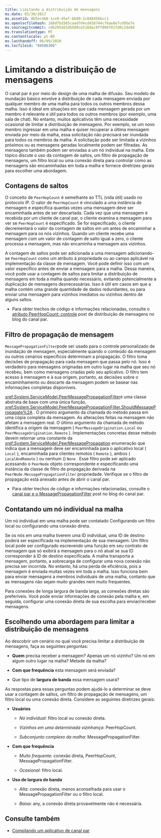 ```yaml
---
title: Limitando a distribuição de mensagens
ms.date: 03/30/2017
ms.assetid: 8b5ec4b8-1ce9-45ef-bb90-2c840456bcc1
ms.openlocfilehash: 188d7bd365caad7d4cd438744c78ae8e7cd95e7e
ms.sourcegitcommit: cdb295dd1db589ce5169ac9ff096f01fd0c2da9d
ms.translationtype: MT
ms.contentlocale: pt-BR
ms.lasthandoff: 06/09/2020
ms.locfileid: "84586306"
---
```

# <a name="limiting-message-distribution"></a>Limitando a distribuição de mensagens

O canal par é por meio do design de uma malha de difusão. Seu modelo de inundação básico envolve a distribuição de cada mensagem enviada por qualquer membro de uma malha para todos os outros membros dessa malha. Isso é ideal em situações em que cada mensagem gerada por um membro é relevante e útil para todos os outros membros (por exemplo, uma sala de chat). No entanto, muitos aplicativos têm uma necessidade ocasional de limitar a distribuição de mensagens. Por exemplo, se um novo membro ingressar em uma malha e quiser recuperar a última mensagem enviada por meio da malha, essa solicitação não precisará ser inundada para todos os membros da malha. A solicitação pode ser limitada a vizinhos próximos ou as mensagens geradas localmente podem ser filtradas. As mensagens também podem ser enviadas a um nó individual na malha. Este tópico discute o uso da contagem de saltos, um filtro de propagação de mensagens, um filtro local ou uma conexão direta para controlar como as mensagens são encaminhadas em toda a malha e fornece diretrizes gerais para escolher uma abordagem.

## <a name="hop-counts"></a>Contagens de saltos

O conceito de `PeerHopCount` é semelhante ao TTL (vida útil) usado no protocolo IP. O valor de `PeerHopCount` é vinculado a uma instância de mensagem e especifica quantas vezes uma mensagem deve ser encaminhada antes de ser descartada. Cada vez que uma mensagem é recebida por um cliente de canal par, o cliente examina a mensagem para ver se `PeerHopCount` é especificado. Se for especificado, o cliente decrementará o valor da contagem de saltos em um antes de encaminhar a mensagem para os nós vizinhos. Quando um cliente recebe uma mensagem com um valor de contagem de salto igual a zero, o cliente processa a mensagem, mas não encaminha a mensagem aos vizinhos.

A contagem de saltos pode ser adicionada a uma mensagem adicionando-se `PeerHopCount` como um atributo à propriedade ou ao campo aplicável na implementação da classe de mensagem. Você pode definir isso com um valor específico antes de enviar a mensagem para a malha. Dessa maneira, você pode usar a contagem de saltos para limitar a distribuição de mensagens em toda a malha quando necessário, evitando potencialmente a duplicação de mensagens desnecessárias. Isso é útil em casos em que a malha contém uma grande quantidade de dados redundantes, ou para enviar uma mensagem para vizinhos imediatos ou vizinhos dentro de alguns saltos.

- Para obter trechos de código e informações relacionadas, consulte o [atributo PeerHopCount: controle](https://docs.microsoft.com/archive/blogs/peerchan/the-peerhopcount-attribute-controlling-message-distribution) post de distribuição de mensagens no blog do canal par.

## <a name="message-propagation-filter"></a>Filtro de propagação de mensagem

`MessagePropagationFilter`pode ser usado para o controle personalizado de inundação de mensagem, especialmente quando o conteúdo da mensagem ou outros cenários específicos determinam a propagação. O filtro toma decisões de propagação para cada mensagem que passa pelo nó. Isso é verdadeiro para mensagens originadas em outro lugar na malha que seu nó recebeu, bem como mensagens criadas pelo seu aplicativo. O filtro tem acesso à mensagem e à sua origem, portanto, as decisões sobre o encaminhamento ou descarte da mensagem podem se basear nas informações completas disponíveis.

<xref:System.ServiceModel.PeerMessagePropagationFilter>é uma classe abstrata de base com uma única função, <xref:System.ServiceModel.PeerMessagePropagationFilter.ShouldMessagePropagate%2A> . O primeiro argumento da chamada do método passa em uma cópia completa da mensagem. As alterações feitas na mensagem não afetam a mensagem real. O último argumento da chamada de método identifica a origem da mensagem ( `PeerMessageOrigination.Local` ou `PeerMessageOrigination.Remote` ). Implementações concretas desse método devem retornar uma constante da <xref:System.ServiceModel.PeerMessagePropagation> enumeração que indica que a mensagem deve ser encaminhada para o aplicativo local ( `Local` ), encaminhada para clientes remotos ( `Remote` ), ambos ( `LocalAndRemote` ) ou nenhum () `None` . Esse filtro pode ser aplicado acessando o `PeerNode` objeto correspondente e especificando uma instância da classe de filtro de propagação derivada na `PeerNode.MessagePropagationFilter` propriedade. Verifique se o filtro de propagação está anexado antes de abrir o canal par.

- Para obter trechos de código e informações relacionadas, consulte o [canal par e o MessagePropagationFilter](https://docs.microsoft.com/archive/blogs/peerchan/peer-channel-and-messagepropagationfilter) post no blog do canal par.

## <a name="contacting-an-individual-node-in-the-mesh"></a>Contatando um nó individual na malha

Um nó individual em uma malha pode ser contatado Configurando um filtro local ou configurando uma conexão direta.

Se os nós em uma malha tiverem uma ID individual, uma ID de destino poderá ser especificada na implementação de sua mensagem. Um filtro local pode ser configurado escrevendo uma função em seu contrato de mensagem que só exibirá a mensagem para o nó atual se sua ID corresponder à ID de destino especificada. A malha transporta a mensagem, portanto, a sobrecarga de configurar uma nova conexão não precisa ser incorrida. No entanto, há uma perda de eficiência, pois a mensagem é enviada muitas vezes em toda a malha. Isso funciona bem para enviar mensagens a membros individuais de uma malha, contanto que as mensagens não sejam muito grandes nem muito frequentes.

Para conexões de longa largura de banda larga, as conexões diretas são preferíveis. Você pode enviar informações de conexão pela malha e, em seguida, configurar uma conexão direta de sua escolha para enviar/receber mensagens.

## <a name="choosing-an-approach-for-limiting-message-distribution"></a>Escolhendo uma abordagem para limitar a distribuição de mensagens

Ao descobrir um cenário no qual você precisa limitar a distribuição de mensagens, faça as seguintes perguntas:

- **Quem** precisa receber a mensagem? Apenas um nó vizinho? Um nó em algum outro lugar na malha? Metade da malha?

- **Com que frequência** esta mensagem será enviada?

- Que tipo de **largura de banda** essa mensagem usará?

As respostas para essas perguntas podem ajudá-lo a determinar se deve usar a contagem de saltos, um filtro de propagação de mensagens, um filtro local ou uma conexão direta. Considere as seguintes diretrizes gerais:

- **Usuários**

  - *Nó individual*: filtro local ou conexão direta.

  - *Vizinhos em uma determinada vizinhança*: PeerHopCount.

  - *Subconjunto complexo da malha*: MessagePropagationFilter.

- **Com que frequência**

  - *Muito frequente*: conexão direta, PeerHopCount, MessagePropagationFilter.

  - *Ocasional*: filtro local.

- **Uso de largura de banda**

  - *Alta*: conexão direta, menos aconselhada para usar o MessagePropagationFilter ou o filtro local.

  - *Baixa*: any, a conexão direta provavelmente não é necessária.

## <a name="see-also"></a>Consulte também

- [Compilando um aplicativo de canal par](building-a-peer-channel-application.md)
